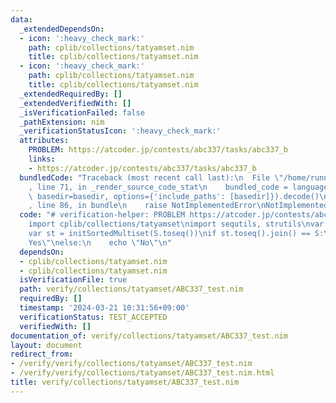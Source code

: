 ```yaml
---
data:
  _extendedDependsOn:
  - icon: ':heavy_check_mark:'
    path: cplib/collections/tatyamset.nim
    title: cplib/collections/tatyamset.nim
  - icon: ':heavy_check_mark:'
    path: cplib/collections/tatyamset.nim
    title: cplib/collections/tatyamset.nim
  _extendedRequiredBy: []
  _extendedVerifiedWith: []
  _isVerificationFailed: false
  _pathExtension: nim
  _verificationStatusIcon: ':heavy_check_mark:'
  attributes:
    PROBLEM: https://atcoder.jp/contests/abc337/tasks/abc337_b
    links:
    - https://atcoder.jp/contests/abc337/tasks/abc337_b
  bundledCode: "Traceback (most recent call last):\n  File \"/home/runner/.local/lib/python3.10/site-packages/onlinejudge_verify/documentation/build.py\"\
    , line 71, in _render_source_code_stat\n    bundled_code = language.bundle(stat.path,\
    \ basedir=basedir, options={'include_paths': [basedir]}).decode()\n  File \"/home/runner/.local/lib/python3.10/site-packages/onlinejudge_verify/languages/nim.py\"\
    , line 86, in bundle\n    raise NotImplementedError\nNotImplementedError\n"
  code: "# verification-helper: PROBLEM https://atcoder.jp/contests/abc337/tasks/abc337_b\n\
    import cplib/collections/tatyamset\nimport sequtils, strutils\nvar S = stdin.readLine()\n\
    var st = initSortedMultiset(S.toseq())\nif st.toseq().join() == S:\n    echo \"\
    Yes\"\nelse:\n    echo \"No\"\n"
  dependsOn:
  - cplib/collections/tatyamset.nim
  - cplib/collections/tatyamset.nim
  isVerificationFile: true
  path: verify/collections/tatyamset/ABC337_test.nim
  requiredBy: []
  timestamp: '2024-03-21 10:31:56+09:00'
  verificationStatus: TEST_ACCEPTED
  verifiedWith: []
documentation_of: verify/collections/tatyamset/ABC337_test.nim
layout: document
redirect_from:
- /verify/verify/collections/tatyamset/ABC337_test.nim
- /verify/verify/collections/tatyamset/ABC337_test.nim.html
title: verify/collections/tatyamset/ABC337_test.nim
---
```

